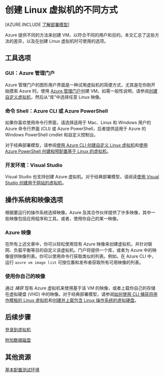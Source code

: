 <properties
	pageTitle="创建 Linux VM 的不同方式 | Azure"
	description="列出在 Azure 上创建 Linux 虚拟机的不同方式，并提供进一步说明链接。"
	services="virtual-machines"
	documentationCenter=""
	authors="dsk-2015"
	manager="timlt"
	editor=""
	tags="azure-service-management,azure-resource-manager"/>

<tags
	ms.service="virtual-machines-linux"
	ms.date="01/20/2016"
	wacn.date="03/21/2016"/>

# 创建 Linux 虚拟机的不同方式

[AZURE.INCLUDE [了解部署模型](../includes/learn-about-deployment-models-both-include.md)]

Azure 提供不同的方法来创建 VM，以符合不同的用户和目的。本文汇总了这些方法的差异，以及在创建 Linux 虚拟机时可使用的选项。

## 工具选项

### GUI：Azure 管理门户 

Azure 管理门户的图形用户界面是一种试用虚拟机的简便方式，尤其是在你刚开始摸索 Azure 时。使用 [Azure 管理门户](https://manage.windowsazure.cn)创建 VM。如需一般性说明，请参阅[创建自定义虚拟机][]，然后从“库”中选择任意 Linux 映像。

### 命令 Shell：Azure CLI 或 Azure PowerShell

如果你喜欢使用命令行界面，请选择适用于 Mac、Linux 和 Windows 用户的 Azure 命令行界面 (CLI) 或 Azure PowerShell，后者提供适用于 Azure 的 Windows PowerShell cmdlet 和自定义控制台。

对于经典部署模型，请参阅[使用 Azure CLI 创建自定义 Linux 虚拟机](/documentation/articles/virtual-machines-linux-classic-create-custom)和[使用 Azure PowerShell 创建和预配置基于 Linux 的虚拟机][]。


### 开发环境：Visual Studio

Visual Studio 也支持创建 Azure 虚拟机。对于经典部署模型，请阅读[使用 Visual Studio 创建用于网站的虚拟机][]。

## 操作系统和映像选项

根据要运行的操作系统选择映像。Azure 及其合作伙伴提供了许多映像，其中一些映像包括应用程序和工具。或者，使用你自己的某一映像。


### Azure 映像

在所有上述文章中，你可以轻松使用现有 Azure 映像来创建虚拟机，并针对联网、负载平衡等目的自定义该虚拟机。门户将提供一个库，或者为 Azure 中的映像提供映像列表。你可以使用命令行获取类似的列表。例如，在 Azure CLI 中，运行 `azure vm image list` 可按位置和发布者获取所有可用映像的列表。


### 使用你自己的映像

通过 *捕获* 现有 Azure 虚拟机来使用基于该 VM 的映像，或者上载你自己的存储在虚拟硬盘 (VHD) 中的映像。对于经典部署模型，请参阅[如何使用 CLI 捕获将用作模板的 Linux 虚拟机][]和[创建并上载包含 Linux 操作系统的虚拟硬盘][]。

## 后续步骤

[登录到虚拟机][]

[附加数据磁盘][]

## 其他资源

[基本配置测试环境][]

<!-- LINKS -->
[overview]: /documentation/articles/resource-group-overview

[Create a Virtual Machine Running Windows]: /documentation/articles/virtual-machines-windows-hero-tutorial
[Create a Virtual Machine Running Linux]: /documentation/articles/virtual-machines-linux-quick-create-cli

[Equivalent Resource Manager and Service Management Commands for VM Operations with the Azure CLI for Mac, Linux, and Windows]: /documentation/articles/virtual-machines-windows-cli-manage
[Deploy and Manage Virtual Machines using Azure Resource Manager Templates and the Azure CLI]: /documentation/articles/virtual-machines-linux-cli-deploy-templates
[Deploy and Manage Virtual Machines using Azure Resource Manager Templates and PowerShell]: /documentation/articles/virtual-machines-windows-ps-manage
[使用 Azure PowerShell 创建和预配置基于 Linux 的虚拟机]: /documentation/articles/virtual-machines-linux-classic-createpowershell

[How to Create a Custom Virtual Machine Running Linux in Azure]: /documentation/articles/virtual-machines-linux-classic-create-custom
[如何使用 CLI 捕获将用作模板的 Linux 虚拟机]: /documentation/articles/virtual-machines-linux-classic-capture-image

[创建并上载包含 Linux 操作系统的虚拟硬盘]: /documentation/articles/virtual-machines-linux-classic-create-upload-vhd

[使用 Visual Studio 创建用于网站的虚拟机]: /documentation/articles/virtual-machines-windows-classic-web-app-visual-studio
[Deploy Azure Resources Using the Compute, Network, and Storage .NET Libraries]: /documentation/articles/virtual-machines-windows-csharp

[登录到虚拟机]: /documentation/articles/virtual-machines-linux-classic-log-on

[附加数据磁盘]: /documentation/articles/virtual-machines-linux-classic-attach-disk

[基本配置测试环境]: /documentation/articles/virtual-machines-windows-classic-test-config-env
[Azure 混合云测试环境]: /documentation/articles/virtual-machines-windows-classic-hybrid-test-env

[Create a Virtual Machine Running Linux]: /documentation/articles/virtual-machines-linux-quick-create-cli
[创建自定义虚拟机]: /documentation/articles/virtual-machines-windows-classic-createportal

<!---HONumber=Mooncake_0314_2016-->